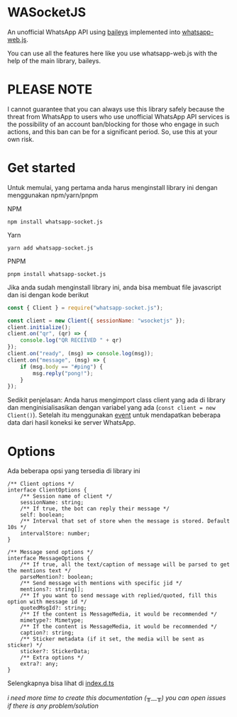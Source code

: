 
# WASocketJS

An unofficial WhatsApp API using [baileys](https://github.com/whiskeysockets/baileys)  implemented into [whatsapp-web.js](https://github.com/pedroslopez/whatsapp-web.js).

You can use all the features here like you use whatsapp-web.js with the help of the main library, baileys.

# PLEASE NOTE

I cannot guarantee that you can always use this library safely because the threat from WhatsApp to users who use unofficial WhatsApp API services is the possibility of an account ban/blocking for those who engage in such actions, and this ban can be for a significant period. So, use this at your own risk.

# Get started
Untuk memulai, yang pertama anda harus menginstall library ini dengan menggunakan npm/yarn/pnpm

NPM
```
npm install whatsapp-socket.js
```
Yarn
```
yarn add whatsapp-socket.js
```
PNPM
```
pnpm install whatsapp-socket.js
```
Jika anda sudah menginstall library ini, anda bisa membuat file javascript dan isi dengan kode berikut
```js
const { Client } = require("whatsapp-socket.js");

const client = new Client({ sessionName: "wsocketjs" });
client.initialize();
client.on("qr", (qr) => {
    console.log("QR RECEIVED " + qr)
});
client.on("ready", (msg) => console.log(msg));
client.on("message", (msg) => {
    if (msg.body == "#ping") {
        msg.reply("pong!");
    }
});
```
Sedikit penjelasan: Anda harus mengimport class client yang ada di library dan menginisialisasikan dengan variabel yang ada (``const client = new Client()``). Setelah itu menggunakan [event](https://asu.com) untuk mendapatkan beberapa data dari hasil koneksi ke server WhatsApp.

# Options

Ada beberapa opsi yang tersedia di library ini
```
/** Client options */
interface ClientOptions {
    /** Session name of client */
    sessionName: string;
    /** If true, the bot can reply their message */
    self: boolean;
    /** Interval that set of store when the message is stored. Default 10s */
    intervalStore: number;
}

/** Message send options */
interface MessageOptions {
    /** If true, all the text/caption of message will be parsed to get the mentions text */
    parseMention?: boolean;
    /** Send message with mentions with specific jid */
    mentions?: string[];
    /** If you want to send message with replied/quoted, fill this option with message id */
    quotedMsgId?: string;
    /** If the content is MessageMedia, it would be recommended */
    mimetype?: Mimetype;
    /** If the content is MessageMedia, it would be recommended */
    caption?: string;
    /** Sticker metadata (if it set, the media will be sent as sticker) */
    sticker?: StickerData;
    /** Extra options */
    extra?: any;
}
```
Selengkapnya bisa lihat di [index.d.ts](https://)

_i need more time to create this documentation (⁠╥⁠﹏⁠╥⁠)_
_you can open issues if there is any problem/solution_
